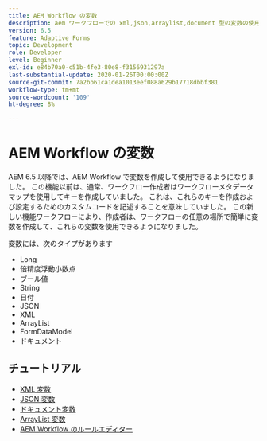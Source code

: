 ```yaml
---
title: AEM Workflow の変数
description: aem ワークフローでの xml,json,arraylist,document 型の変数の使用
version: 6.5
feature: Adaptive Forms
topic: Development
role: Developer
level: Beginner
exl-id: e84b70a0-c51b-4fe3-80e8-f3156931297a
last-substantial-update: 2020-01-26T00:00:00Z
source-git-commit: 7a2bb61ca1dea1013eef088a629b17718dbbf381
workflow-type: tm+mt
source-wordcount: '109'
ht-degree: 8%

---
```


# AEM Workflow の変数

AEM 6.5 以降では、AEM Workflow で変数を作成して使用できるようになりました。 この機能以前は、通常、ワークフロー作成者はワークフローメタデータマップを使用してキーを作成していました。 これは、これらのキーを作成および設定するためのカスタムコードを記述することを意味していました。 この新しい機能ワークフローにより、作成者は、ワークフローの任意の場所で簡単に変数を作成して、これらの変数を使用できるようになりました。

変数には、次のタイプがあります

* Long
* 倍精度浮動小数点
* ブール値
* String
* 日付
* JSON
* XML
* ArrayList
* FormDataModel
* ドキュメント

## チュートリアル

* [XML 変数](part1.md)
* [JSON 変数](part2.md)
* [ドキュメント変数](part3.md)
* [ArrayList 変数](part4.md)
* [AEM Workflow のルールエディター](part5.md)
